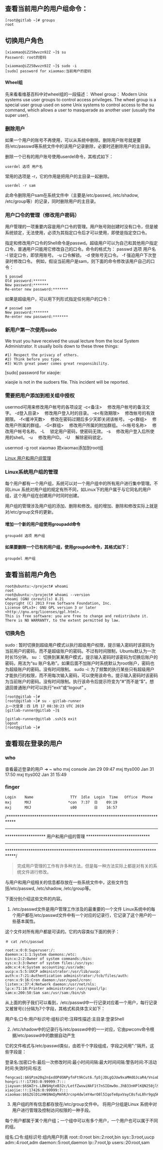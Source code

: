 ## 查看当前用户的用户组命令：
```
[root@gitlab ~]# groups
root
```

## 切换用户角色
```
[xiaomao@iZ258wvzn92Z ~]$ su
Password: root的密码

[xiaomao@iZ258wvzn92Z ~]$ sudo -i
[sudo] password for xiaomao:当前用户的密码
```

#### Wheel组
 先来看看维基百科中对wheel组的一段描述：
   Wheel group：
                  Modern Unix systems use user groups to control access privileges. The wheel group is a special user   group 
used on some Unix systems to control access to the su command, which allows a user to masquerade as another 
user (usually the super user).

### 删除用户
如果一个用户的账号不再使用，可以从系统中删除。删除用户账号就是要将/etc/passwd等系统文件中的该用户记录删除，必要时还删除用户的主目录。

删除一个已有的用户账号使用userdel命令，其格式如下：
```
userdel 选项 用户名
```
常用的选项是 -r，它的作用是把用户的主目录一起删除。
```
userdel -r sam
```
此命令删除用户sam在系统文件中（主要是/etc/passwd, /etc/shadow, /etc/group等）的记录，同时删除用户的主目录。


### 用户口令的管理（修改用户密码）
用户管理的一项重要内容是用户口令的管理。用户账号刚创建时没有口令，但是被系统锁定，无法使用，必须为其指定口令后才可以使用，即使是指定空口令。

指定和修改用户口令的Shell命令是passwd。超级用户可以为自己和其他用户指定口令，普通用户只能用它修改自己的口令。命令的格式为：
passwd 选项 用户名
-l 锁定口令，即禁用账号。
-u 口令解锁。
-d 使账号无口令。
-f 强迫用户下次登录时修改口令。
例如，假设当前用户是sam，则下面的命令修改该用户自己的口令：
```
$ passwd 
Old password:****** 
New password:******* 
Re-enter new password:*******
```
如果是超级用户，可以用下列形式指定任何用户的口令：
```
# passwd sam 
New password:******* 
Re-enter new password:*******
```

### 新用户第一次使用sudo
We trust you have received the usual lecture from the local System
Administrator. It usually boils down to these three things:

    #1) Respect the privacy of others.
    #2) Think before you type.
    #3) With great power comes great responsibility.

[sudo] password for xiaojie:

xiaojie is not in the sudoers file.  This incident will be reported.
### 需要把用户添加到相关组中授权
usermod可用来修改用户帐号的各项设定
-c<备注> 　修改用户帐号的备注文字。
-d登入目录> 　修改用户登入时的目录。
-e<有效期限> 　修改帐号的有效期限。
-f<缓冲天数> 　修改在密码过期后多少天即关闭该帐号。
-g<群组> 　修改用户所属的群组。
-G<群组> 　修改用户所属的附加群组。
-l<帐号名称> 　修改用户帐号名称。
-L 　锁定用户密码，使密码无效。
-s<shell> 　修改用户登入后所使用的shell。
-u<uid> 　修改用户ID。
-U 　解除密码锁定。

usermod -g root xiaomao 把xiaomao添加到root组

[Linux 用户和用户组管理](http://www.runoob.com/linux/linux-user-manage.html)
### Linux系统用户组的管理
每个用户都有一个用户组，系统可以对一个用户组中的所有用户进行集中管理。不同Linux 系统对用户组的规定有所不同，如Linux下的用户属于与它同名的用户组，这个用户组在创建用户时同时创建。

用户组的管理涉及用户组的添加、删除和修改。组的增加、删除和修改实际上就是对/etc/group文件的更新。

#### 增加一个新的用户组使用groupadd命令
```
groupadd 选项 用户组
```
#### 如果要删除一个已有的用户组，使用groupdel命令，其格式如下：
```
groupdel 用户组
```


## 查看当前用户角色
```
root@ubuntu:~/project# whoami
root
root@ubuntu:~/project# whoami --version
whoami (GNU coreutils) 8.21
Copyright (C) 2013 Free Software Foundation, Inc.
License GPLv3+: GNU GPL version 3 or later <http://gnu.org/licenses/gpl.html>.
This is free software: you are free to change and redistribute it.
There is NO WARRANTY, to the extent permitted by law.
```
### 切换角色
sudo : 暂时切换到超级用户模式以执行超级用户权限，提示输入密码时该密码为当前用户的密码，而不是超级账户的密码。不过有时间限制，Ubuntu默认为一次时长15分钟。
su ： 切换到某某用户模式，提示输入密码时该密码为切换后账户的密码，用法为“su 账户名称”。如果后面不加账户时系统默认为root账户，密码也为超级账户的密码。没有时间限制。
sudo -i: 为了频繁的执行某些只有超级用户才能执行的权限，而不用每次输入密码，可以使用该命令。提示输入密码时该密码为当前账户的密码。没有时间限制。执行该命令后提示符变为“#”而不是“$”。想退回普通账户时可以执行“exit”或“logout” 。
```
[root@gitlab ~]#
[root@gitlab ~]# su - gitlab-runner
上一次登录：四 1月 17 08:38:23 UTC 2019
[gitlab-runner@gitlab ~]$

[gitlab-runner@gitlab .ssh]$ exit
logout
[root@gitlab ~]#
```

## 查看现在登录的用户
### who
查看最近登录的用户
➜  ~ who
mxj      console  Jan 29 09:47
mxj      ttys000  Jan 31 17:50
mxj      ttys002  Jan 31 15:49

### finger
```
Login    Name                 TTY  Idle  Login  Time   Office  Phone
mxj      MXJ                 *con  7:37  日    09:19
mxj      MXJ                  s00        日    16:57
```

/****************************************************************************
****************************************************************************
*******************      用户和用户组的管理      ******************************
****************************************************************************
****************************************************************************/
> 完成用户管理的工作有许多种方法，但是每一种方法实际上都是对有关的系统文件进行修改。

与用户和用户组相关的信息都存放在一些系统文件中，这些文件包括/etc/passwd, /etc/shadow, /etc/group等。

下面分别介绍这些文件的内容。

1. /etc/passwd文件是用户管理工作涉及的最重要的一个文件
Linux系统中的每个用户都在/etc/passwd文件中有一个对应的记录行，它记录了这个用户的一些基本属性。

这个文件对所有用户都是可读的。它的内容类似下面的例子：
```
＃ cat /etc/passwd

root:x:0:0:Superuser:/:
daemon:x:1:1:System daemons:/etc:
bin:x:2:2:Owner of system commands:/bin:
sys:x:3:3:Owner of system files:/usr/sys:
adm:x:4:4:System accounting:/usr/adm:
uucp:x:5:5:UUCP administrator:/usr/lib/uucp:
auth:x:7:21:Authentication administrator:/tcb/files/auth:
cron:x:9:16:Cron daemon:/usr/spool/cron:
listen:x:37:4:Network daemon:/usr/net/nls:
lp:x:71:18:Printer administrator:/usr/spool/lp:
sam:x:200:50:Sam san:/usr/sam:/bin/sh
```
从上面的例子我们可以看到，/etc/passwd中一行记录对应着一个用户，每行记录又被冒号(:)分隔为7个字段，其格式和具体含义如下：

用户名:口令:用户标识号:组标识号:注释性描述:主目录:登录Shell

2. /etc/shadow中的记录行与/etc/passwd中的一一对应，它由pwconv命令根据/etc/passwd中的数据自动产生

它的文件格式与/etc/passwd类似，由若干个字段组成，字段之间用":"隔开。这些字段是：

登录名:加密口令:最后一次修改时间:最小时间间隔:最大时间间隔:警告时间:不活动时间:失效时间:标志
```
fengcao1:$6$Pzm20q2n$xdOPdGNPyfnFt9kCut6.fp5jJDLgQJUw9xaMHdOJcaR4/VnioDn9LOqUUCsT10MuBJGuesrZGYzLtVOU8MYC.1:17304:0:99999:7:::
hongri:!!:17393:0:99999:7:::
jiayuan:$6$WZrs.LBW$HgteB32c/LetfZwvwiNkF1t7nSIEmw9o.JhB33nHPlKQN250jl9XAL9Akkh8hgrSGgmvgjrkU//GF9qy40bav/:17396:0:99999:7:::
xiaojie:!!:17426:0:99999:7:::
xiaomao:$6$ZGlD1zHW$NmQyMmhRJrcnp4dwlmY4wrO8l5IqoTe8pxVayC8sfuL8hr9gq5Ke3BfH6SqdXnG6a.6s9gEXDrCsLJecSPiHG1:17463:0:99999:7:::
```

3. 用户组的所有信息都存放在/etc/group文件中。
将用户分组是Linux 系统中对用户进行管理及控制访问权限的一种手段。

每个用户都属于某个用户组；一个组中可以有多个用户，一个用户也可以属于不同的组。

组名:口令:组标识号:组内用户列表
root::0:root
bin::2:root,bin
sys::3:root,uucp
adm::4:root,adm
daemon::5:root,daemon
lp::7:root,lp
users::20:root,sam




